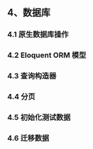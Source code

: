 ## 4、数据库

### 4.1 原生数据库操作

### 4.2 Eloquent ORM 模型

### 4.3 查询构造器

### 4.4 分页

### 4.5 初始化测试数据

### 4.6 迁移数据
